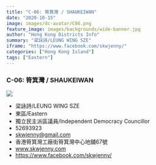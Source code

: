 ```yaml
---
title: "C-06: 筲箕灣 / SHAUKEIWAN"
date: "2020-10-15"
image: images/dc-avatar/C06.png
feature_image: images/backgrounds/wide-banner.jpg
author: "Hong Kong Districts Info"
summary: "梁詠詩/LEUNG WING SZE"
iframe: "https://www.facebook.com/skwjenny/"
categories: ["Hong Kong Island"]
tags: ["Eastern"]
---
```


### C-06: 筲箕灣 / SHAUKEIWAN  
![](/images/dc-avatar/C06.png)  

 - 梁詠詩/LEUNG WING SZE  
 - 東區/Eastern  
 - 獨立民主派區議員/Independent Democracy Councillor  
 - 52693923  
 - skwjenny@gmail.com  
 - 香港筲箕灣工廠街筲箕灣中心地舖67號  
 - www.skwjenny.com  
 - https://www.facebook.com/skwjenny/
